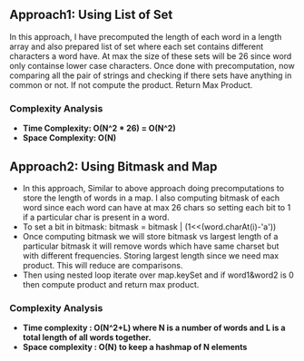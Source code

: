 ## Approach1: Using List of Set
In this approach, I have precomputed the length of each word in a length array and also prepared list of set where each set contains different characters a word have. At max the size of these sets will be 26 since word only containse lower case characters. Once done with precomputation, now comparing all the pair of strings and checking if there sets have anything in common or not. If not compute the product. Return Max Product.
​
### Complexity Analysis
* **Time Complexity: O(N^2 * 26) = O(N^2)**
* **Space Complexity: O(N)**
​
## Approach2: Using Bitmask and Map
* In this approach, Similar to above approach doing precomputations to store the length of words in a map. I also computing bitmask of each word since each word can have at max 26 chars so setting each bit to 1 if a particular char is present in a word.
* To set a bit in bitmask: bitmask = bitmask | (1<<(word.charAt(i)-'a'))
* Once computing bitmask we will store bitmask vs largest length of a particular bitmask it will remove words which have same charset but with different frequencies. Storing largest length since we need max product. This will reduce are comparisons.
* Then using nested loop iterate over map.keySet and if word1&word2 is 0 then compute product and return max product.
​
### Complexity Analysis
* **Time complexity : O(N^2+L) where N is a number of words and L is a total length of all words together.**
* **Space complexity : O(N) to keep a hashmap of N elements**